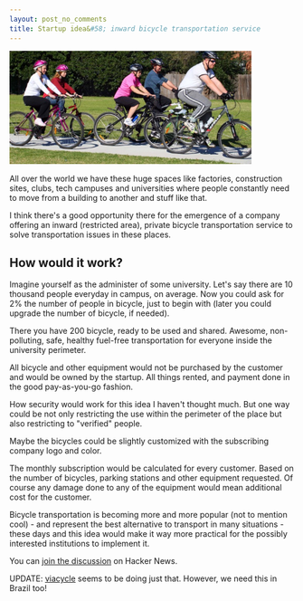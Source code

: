 ```yaml
---
layout: post_no_comments
title: Startup idea&#58; inward bicycle transportation service
---
```


<img src="/public/images/bikes.jpg" title="Bikes" alt="Bikes" height="200">

<span class="drops">A</span>ll over the world we have these huge spaces like factories, construction sites, clubs, tech campuses and universities where people constantly need to move from a building to another and stuff like that.

I think there's a good opportunity there for the emergence of a company offering an inward (restricted area), private bicycle transportation service to solve transportation issues in these places.

## How would it work?

Imagine yourself as the administer of some university. Let's say  there are 10 thousand people everyday in campus, on average. Now you could ask for 2% the number of people in bicycle, just to begin with (later you could upgrade the number of bicycle, if needed).

There you have 200 bicycle, ready to be used and shared. Awesome, non-polluting, safe, healthy fuel-free transportation for everyone inside the university perimeter.

All bicycle and other equipment would not be purchased by the customer and would be owned by the startup. All things rented, and payment done in the good pay-as-you-go fashion.

How security would work for this idea I haven't thought much. But one way could be not only restricting the use within the perimeter of the place but also restricting to "verified" people.

Maybe the bicycles could be slightly customized with the subscribing company logo and color.

The monthly subscription would be calculated for every customer. Based on the number of bicycles, parking stations and other equipment requested. Of course any damage done to any of the equipment would mean additional cost for the customer.

Bicycle transportation is becoming more and more popular (not to mention cool) - and represent the best alternative to transport in many situations - these days and this idea would make it way more practical for the possibly interested institutions to implement it.

You can [join the discussion] on Hacker News.

UPDATE: [viacycle] seems to be doing just that. However, we need this in Brazil too!

[join the discussion]: https://news.ycombinator.com/item?id=5582215
[viacycle]: http://www.viacycle.com/